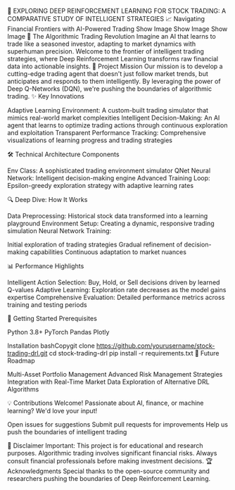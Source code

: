 🚀 EXPLORING DEEP REINFORCEMENT LEARNING FOR STOCK TRADING: A COMPARATIVE STUDY OF INTELLIGENT STRATEGIES
📈 Navigating Financial Frontiers with AI-Powered Trading
Show Image
Show Image
Show Image
🧠 The Algorithmic Trading Revolution
Imagine an AI that learns to trade like a seasoned investor, adapting to market dynamics with superhuman precision. Welcome to the frontier of intelligent trading strategies, where Deep Reinforcement Learning transforms raw financial data into actionable insights.
🎯 Project Mission
Our mission is to develop a cutting-edge trading agent that doesn't just follow market trends, but anticipates and responds to them intelligently. By leveraging the power of Deep Q-Networks (DQN), we're pushing the boundaries of algorithmic trading.
✨ Key Innovations

Adaptive Learning Environment: A custom-built trading simulator that mimics real-world market complexities
Intelligent Decision-Making: An AI agent that learns to optimize trading actions through continuous exploration and exploitation
Transparent Performance Tracking: Comprehensive visualizations of learning progress and trading strategies

🛠 Technical Architecture
Components

Env Class: A sophisticated trading environment simulator
QNet Neural Network: Intelligent decision-making engine
Advanced Training Loop: Epsilon-greedy exploration strategy with adaptive learning rates

🔍 Deep Dive: How It Works

Data Preprocessing: Historical stock data transformed into a learning playground
Environment Setup: Creating a dynamic, responsive trading simulation
Neural Network Training:

Initial exploration of trading strategies
Gradual refinement of decision-making capabilities
Continuous adaptation to market nuances



📊 Performance Highlights

Intelligent Action Selection: Buy, Hold, or Sell decisions driven by learned Q-values
Adaptive Learning: Exploration rate decreases as the model gains expertise
Comprehensive Evaluation: Detailed performance metrics across training and testing periods

🚀 Getting Started
Prerequisites

Python 3.8+
PyTorch
Pandas
Plotly

Installation
bashCopygit clone https://github.com/yourusername/stock-trading-drl.git
cd stock-trading-drl
pip install -r requirements.txt
🔮 Future Roadmap

 Multi-Asset Portfolio Management
 Advanced Risk Management Strategies
 Integration with Real-Time Market Data
 Exploration of Alternative DRL Algorithms

💡 Contributions Welcome!
Passionate about AI, finance, or machine learning? We'd love your input!

Open issues for suggestions
Submit pull requests for improvements
Help us push the boundaries of intelligent trading

📜 Disclaimer
Important: This project is for educational and research purposes. Algorithmic trading involves significant financial risks. Always consult financial professionals before making investment decisions.
🏆 Acknowledgments
Special thanks to the open-source community and researchers pushing the boundaries of Deep Reinforcement Learning.
